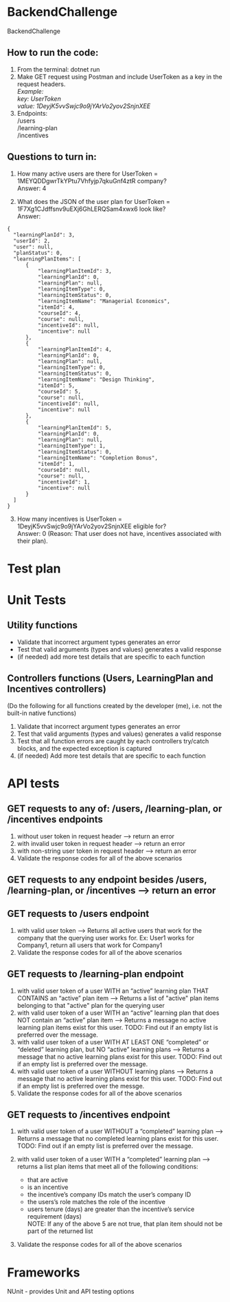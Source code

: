# BackendChallenge
BackendChallenge


## How to run the code:
1. From the terminal:  dotnet run
2. Make GET request using Postman and include UserToken as a key in the request headers.  
*Example:     
key: UserToken  
value: 1DeyjK5vvSwjc9o9jYArVo2yov2SnjnXEE*   
3. Endpoints:   
/users   
/learning-plan  
/incentives  


## Questions to turn in:

 1. How many active users are there for UserToken = 1MEYQDDgwrTkYPtu7Vhfyjp7qkuGnf4ztR company?  
  Answer: 4



  2. What does the JSON of the user plan for UserToken = 1F7Xg1CJdffsnv9uEXj6GhLERQSam4xwx6 look like?  
  Answer: 
  ```
  {
    "learningPlanId": 3,
    "userId": 2,
    "user": null,
    "planStatus": 0,
    "learningPlanItems": [
        {
            "learningPlanItemId": 3,
            "learningPlanId": 0,
            "learningPlan": null,
            "learningItemType": 0,
            "learningItemStatus": 0,
            "learningItemName": "Managerial Economics",
            "itemId": 4,
            "courseId": 4,
            "course": null,
            "incentiveId": null,
            "incentive": null
        },
        {
            "learningPlanItemId": 4,
            "learningPlanId": 0,
            "learningPlan": null,
            "learningItemType": 0,
            "learningItemStatus": 0,
            "learningItemName": "Design Thinking",
            "itemId": 5,
            "courseId": 5,
            "course": null,
            "incentiveId": null,
            "incentive": null
        },
        {
            "learningPlanItemId": 5,
            "learningPlanId": 0,
            "learningPlan": null,
            "learningItemType": 1,
            "learningItemStatus": 0,
            "learningItemName": "Completion Bonus",
            "itemId": 1,
            "courseId": null,
            "course": null,
            "incentiveId": 1,
            "incentive": null
        }
    ]
}
```

3. How many incentives is UserToken = 1DeyjK5vvSwjc9o9jYArVo2yov2SnjnXEE eligible for?   
 Answer: 0 (Reason: That user does not have, incentives associated with their plan).
 
 
# Test plan
# Unit Tests

## Utility functions
- Validate that incorrect argument types generates an error
- Test that valid arguments (types and values) generates a valid response
- (if needed) add more test details that are specific to each function

## Controllers functions (Users, LearningPlan and Incentives controllers)
(Do the following for all functions created by the developer (me), i.e. not the built-in native functions)
1. Validate that incorrect argument types generates an error
2. Test that valid arguments (types and values) generates a valid response
3. Test that all function errors are caught by each controllers try/catch blocks, and the expected exception is captured
4. (if needed) Add more test details that are specific to each function

# API tests

## GET requests to any of: /users, /learning-plan, or /incentives endpoints
1. without user token in request header —>  return an error
2. with invalid user token in request header —> return an error
3. with non-string user token in request header —> return an error
4. Validate the response codes for all of the above scenarios

## GET requests to any endpoint besides  /users, /learning-plan, or /incentives —> return an error

## GET requests to  /users endpoint
1. with valid user token —> Returns all active users that work for the company that the querying user works for. Ex: User1 works for Company1, return all users  that work for Company1
2. Validate the response codes for all of the above scenarios

## GET requests to  /learning-plan endpoint
1. with valid user token of a user WITH an “active” learning plan THAT CONTAINS an  “active” plan item —> Returns a list of "active" plan items belonging to that "active" plan for the querying user
2. with valid user token of a user WITH an “active” learning plan that does NOT contain an “active” plan item —> Returns a message no active learning plan items exist for this user. TODO: Find out if an empty list is preferred over the message.
3. with valid user token of a user WITH AT LEAST ONE “completed” or “deleted” learning plan, but NO “active” learning plans —> Returns a message that no active learning plans exist for this user. TODO: Find out if an empty list is preferred over the message.
4. with valid user token of a user WITHOUT learning plans —> Returns a message that no active learning plans exist for this user. TODO: Find out if an empty list is preferred over the messge.
5. Validate the response codes for all of the above scenarios

## GET requests to  /incentives endpoint
1. with valid user token of a user WITHOUT a “completed” learning plan —> Returns a message that no completed learning plans exist for this user. TODO: Find out if an empty list is preferred over the message.
2. with valid user token of a user WITH a “completed” learning plan —> returns a list plan items that meet all of the following conditions: 
    - that are active
    - is an incentive
    - the incentive’s company IDs match the user’s company ID
    - the users’s role matches the role of the incentive
    - users tenure (days) are greater than the incentive’s service requirement (days)  
NOTE: If any of the above 5 are not true, that plan item should not be part of the returned list

3. Validate the response codes for all of the above scenarios

# Frameworks
NUnit - provides Unit and API testing options


